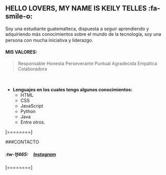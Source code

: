 ## HELLO LOVERS, MY NAME IS KEILY TELLES :fa-smile-o:

Soy una estudiante guatemalteca, dispuesta a seguir aprendiendo y adquiriendo más conocimientos sobre el mundo de la tecnología, soy una persona con mucha iniciativa y liderazgo.
ㅤ

#### MIS VALORES:
> Responsable
> Honesta
> Perseverante
> Puntual
> Agradecida
> Empática
> Colaboradora 

ㅤ
* **Lenguajes en los cuales tengo algunos conocimientos:**
	* HTML
	* CSS
	* JavaScript
	* Python
	* Java
	* Entre otros.

[========]

###CONTACTO
#####  :tw-1f465:  ㅤ[Instagram](https://instagram.com/k.tellesz_?igshid=MDM4ZDc5MmU= "Instagram")

[========]

<!--
**kbtelles/kbtelles** is a ✨ _special_ ✨ repository because its `README.md` (this file) appears on your GitHub profile.

Here are some ideas to get you started:

- 🔭 I’m currently working on ...
- 🌱 I’m currently learning ...
- 👯 I’m looking to collaborate on ...
- 🤔 I’m looking for help with ...
- 💬 Ask me about ...
- 📫 How to reach me: ...
- 😄 Pronouns: ...
- ⚡ Fun fact: ...
-->
